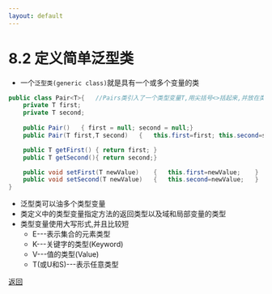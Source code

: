 ```yaml
---
layout: default
---
```


# 8.2 定义简单泛型类  

* 一个`泛型类(generic class)`就是具有一个或多个变量的类  

```java
public class Pair<T>{   //Pairs类引入了一个类型变量T,用尖括号<>括起来,并放在类名后面
    private T first;
    private T second;
    
    public Pair()   { first = null; second = null;}
    public Pair(T first,T second)   {   this.first=first; this.second=second;   }

    public T getFirst() { return first; }
    public T getSecond(){ return second;}

    public void setFirst(T newValue)    {   this.first=newValue;    }
    public void setSecond(T newValue)   {   this.second=newValue;   }
}
```
* 泛型类可以油多个类型变量  
* 类定义中的类型变量指定方法的返回类型以及域和局部变量的类型  
* 类型变量使用大写形式,并且比较短  
    * E---表示集合的元素类型  
    * K---关键字的类型(Keyword)  
    * V---值的类型(Value)  
    * T(或U和S)---表示任意类型  

[返回](./menu)